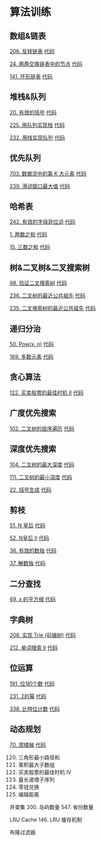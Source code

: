 # 算法训练

## 数组&链表

[206. 反转链表](https://leetcode-cn.com/problems/reverse-linked-list/)
[代码](src/com/gujie1996/linkedlist/ReverseLinkedList.java)

[24. 两两交换链表中的节点](https://leetcode-cn.com/problems/swap-nodes-in-pairs/)
[代码](src/com/gujie1996/linkedlist/SwapNodesInPairs.java)

[141. 环形链表](https://leetcode-cn.com/problems/linked-list-cycle/)
[代码](src/com/gujie1996/linkedlist/LinkedListCycle.java)

## 堆栈&队列

[20. 有效的括号](https://leetcode-cn.com/problems/valid-parentheses/)
[代码](src/com/gujie1996/stack/ValidParentheses.java)

[225. 用队列实现栈](https://leetcode-cn.com/problems/implement-stack-using-queues/)
[代码](src/com/gujie1996/stack/ImplementStackUsingQueues.java)

[232. 用栈实现队列](https://leetcode-cn.com/problems/implement-queue-using-stacks/)
[代码](src/com/gujie1996/stack/ImplementQueueUsingStacks.java)

## 优先队列
[703. 数据流中的第 K 大元素](https://leetcode-cn.com/problems/kth-largest-element-in-a-stream/)
[代码](src/com/gujie1996/queue/KthLargestElementInAStream.java)

[239. 滑动窗口最大值](https://leetcode-cn.com/problems/sliding-window-maximum/)
[代码](src/com/gujie1996/queue/SlidingWindowMaximum.java)

## 哈希表
[242. 有效的字母异位词](https://leetcode-cn.com/problems/valid-anagram/)
[代码](src/com/gujie1996/hash/ValidAnagram.java)

[1. 两数之和](https://leetcode-cn.com/problems/two-sum/)
[代码](src/com/gujie1996/hash/TwoSum.java)

[15. 三数之和](https://leetcode-cn.com/problems/3sum/)
[代码](src/com/gujie1996/hash/ThreeSum.java)

## 树&二叉树&二叉搜索树
[98. 验证二叉搜索树](https://leetcode-cn.com/problems/validate-binary-search-tree/)
[代码](src/com/gujie1996/tree/ValidateBinarySearchTree.java)

[236. 二叉树的最近公共祖先](https://leetcode-cn.com/problems/lowest-common-ancestor-of-a-binary-tree/)
[代码](src/com/gujie1996/tree/LowestCommonAncestor.java)

[235. 二叉搜索树的最近公共祖先](https://leetcode-cn.com/problems/lowest-common-ancestor-of-a-binary-search-tree/)
[代码](src/com/gujie1996/tree/LowestCommonAncestorOfSearch.java)

## 递归分治
[50. Pow(x, n)](https://leetcode-cn.com/problems/powx-n/)
[代码](src/com/gujie1996/recursion/PowXN.java)

[169. 多数元素](https://leetcode-cn.com/problems/majority-element/)
[代码](src/com/gujie1996/recursion/MajorityElement.java)

## 贪心算法
[122. 买卖股票的最佳时机 II](https://leetcode-cn.com/problems/best-time-to-buy-and-sell-stock-ii/)
[代码](src/com/gujie1996/greedy/BestTimeToBuyAndSellStockII.java)

## 广度优先搜索
[102. 二叉树的层序遍历](https://leetcode-cn.com/problems/binary-tree-level-order-traversal/)
[代码](src/com/gujie1996/breadthfirstsearch/BinaryTreeLevelOrderTraversal.java)

## 深度优先搜索
[104. 二叉树的最大深度](https://leetcode-cn.com/problems/maximum-depth-of-binary-tree/)
[代码](src/com/gujie1996/depthfirstsearch/MaximumDepthOfBinaryTree.java)

[111. 二叉树的最小深度](https://leetcode-cn.com/problems/minimum-depth-of-binary-tree/)
[代码](src/com/gujie1996/depthfirstsearch/MinimumDepthOfBinaryTree.java)

[22. 括号生成](https://leetcode-cn.com/problems/generate-parentheses/)
[代码](src/com/gujie1996/depthfirstsearch/GenerateParentheses.java)

## 剪枝
[51. N 皇后](https://leetcode-cn.com/problems/n-queens/)
[代码](src/com/gujie1996/pruning/NQueens.java)

[52. N皇后 II](https://leetcode-cn.com/problems/n-queens-ii/)
[代码](src/com/gujie1996/pruning/NQueensII.java)

[36. 有效的数独](https://leetcode-cn.com/problems/valid-sudoku/)
[代码](src/com/gujie1996/pruning/ValidSudoku.java)

[37. 解数独](https://leetcode-cn.com/problems/sudoku-solver/)
[代码](src/com/gujie1996/pruning/SudokuSolver.java)

## 二分查找
[69. x 的平方根](https://leetcode-cn.com/problems/sqrtx/)
[代码](src/com/gujie1996/binarysearch/Sqrtx.java)

## 字典树
[208. 实现 Trie (前缀树)](https://leetcode-cn.com/problems/implement-trie-prefix-tree/)
[代码](src/com/gujie1996/trie/Trie.java)

[212. 单词搜索 II](https://leetcode-cn.com/problems/word-search-ii/)
[代码](src/com/gujie1996/trie/WordSearchII.java)

## 位运算
[191. 位1的个数](https://leetcode-cn.com/problems/number-of-1-bits/)
[代码](src/com/gujie1996/bitoperation/NumberOf1Bits.java)

[231. 2的幂](https://leetcode-cn.com/problems/power-of-two/)
[代码](src/com/gujie1996/bitoperation/PowerOfTwo.java)

[338. 比特位计数](https://leetcode-cn.com/problems/counting-bits/)
[代码](src/com/gujie1996/bitoperation/CountingBits.java)

## 动态规划
[70. 爬楼梯](https://leetcode-cn.com/problems/climbing-stairs/)
[代码](src/com/gujie1996/dp/ClimbingStairs.java)

120. 三角形最小路径和
152. 乘积最大子数组
188. 买卖股票的最佳时机 IV
300. 最长递增子序列
322. 零钱兑换
72. 编辑距离

并查集
200. 岛屿数量
547. 省份数量

LRU Cache
146. LRU 缓存机制

布隆过滤器
